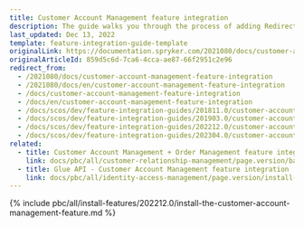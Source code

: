 ```yaml
---
title: Customer Account Management feature integration
description: The guide walks you through the process of adding Redirect support for Customer login functionality to your project.
last_updated: Dec 13, 2022
template: feature-integration-guide-template
originalLink: https://documentation.spryker.com/2021080/docs/customer-account-management-feature-integration
originalArticleId: 859d5c6d-7ca6-4cca-ae87-66f2951c2e96
redirect_from:
  - /2021080/docs/customer-account-management-feature-integration
  - /2021080/docs/en/customer-account-management-feature-integration
  - /docs/customer-account-management-feature-integration
  - /docs/en/customer-account-management-feature-integration
  - /docs/scos/dev/feature-integration-guides/201811.0/customer-account-management-feature-integration.html
  - /docs/scos/dev/feature-integration-guides/201903.0/customer-account-management-feature-integration.html
  - /docs/scos/dev/feature-integration-guides/202212.0/customer-account-management-feature-integration.html
  - /docs/scos/dev/feature-integration-guides/202304.0/customer-account-management-feature-integration.html
related:
  - title: Customer Account Management + Order Management feature integration
    link: docs/pbc/all/customer-relationship-management/page.version/base-shop/install-and-upgrade/install-features/install-the-customer-account-management-order-management-feature.html
  - title: Glue API - Customer Account Management feature integration
    link: docs/pbc/all/identity-access-management/page.version/install-and-upgrade/install-the-customer-account-management-glue-api.html
---
```


{% include pbc/all/install-features/202212.0/install-the-customer-account-management-feature.md %} <!-- To edit, see /_includes/pbc/all/install-features/202212.0/install-the-customer-account-management-feature.md -->
